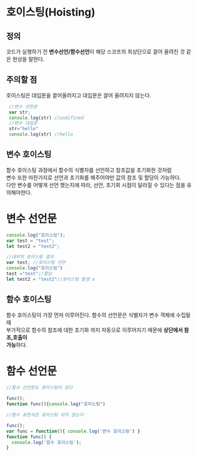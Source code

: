 # 호이스팅(Hoisting)

## 정의 
코드가 실행하기 전 **변수선언/함수선언**이 해당 스코프의 최상단으로 끌어 올려진 것 같은 현상을 말한다.

## 주의할 점 
호이스팅은 대입문을 끌어올려지고 대입문은 끌어 올려지지 않는다.
```jsx 
 //변수 선언문 
 var str;
 console.log(str) //undifined
 //변수 대입문 
 str="hello"
 console.log(str) //hello
```

## 변수 호이스팅
함수 호이스팅 과정에서 함수의 식별자를 선언하고 참조값을 초기화한 것처럼  
변수 또한 마찬가지로 선언과 초기화를 해주어야만 값의 참조 및 할당이 가능하다.  
다만 변수를 어떻게 선언 했는지에 따라, 선언, 초기회 시점이 달라질 수 있다는 점을 유의해야한다.

# 변수 선언문
```javascript   
console.log("호이스팅");
var test = "test";
let test2 = "test2";

//내부의 호이스팅 결과 
var test; //호이스팅 선언 
console.log("호이스팅")
test ="test"//할당
let test2 = "test2"//호이스팅 발생 x 
```

## 함수 호이스팅
함수 호이스팅이 가장 먼저 이루어진다. 함수의 선언문은 식별자가 변수 객체에 수집될 때  
부가적으로 함수의 참조에 대한 초기화 까지 자동으로 이루어지기 때문에 **상단에서 참조,호출이  
가능**하다.

# 함수 선언문 
```javascript  
//함수 선언문도 호이스팅이 된다
 
func();
function func(){console.log("호이스팅")

//함수 표현식은 호이스팅 되지 않는다

func();
var func = function(){ console.log('변수 호이스팅') }
function func() {
  console.log('함수 호이스팅');
}
```
